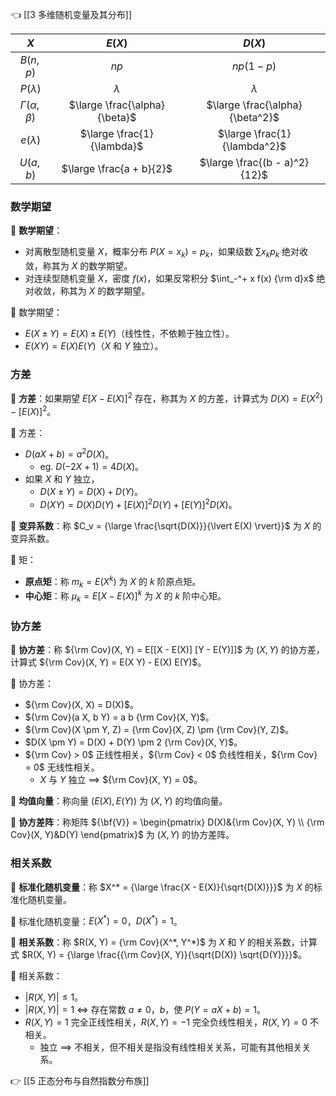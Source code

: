 👈 [[3 多维随机变量及其分布]]

|          $X$           |            $E(X)$             |             $D(X)$              |
| :--------------------: | :---------------------------: | :-----------------------------: |
|        $B(n,p)$        |             $n p$             |          $n p (1 - p)$          |
|      $P(\lambda)$      |           $\lambda$           |            $\lambda$            |
| $\Gamma(\alpha,\beta)$ | $\large \frac{\alpha}{\beta}$ | $\large \frac{\alpha}{\beta^2}$ |
|      $e(\lambda)$      |  $\large \frac{1}{\lambda}$   |  $\large \frac{1}{\lambda^2}$   |
|        $U(a,b)$        |   $\large \frac{a + b}{2}$    |  $\large \frac{(b - a)^2}{12}$  |

### 数学期望

💎 **数学期望**：

- 对离散型随机变量 $X$，概率分布 $P(X = x_k) = p_k$，如果级数 $\sum x_k p_k$ 绝对收敛，称其为 $X$ 的数学期望。
- 对连续型随机变量 $X$，密度 $f(x)$，如果反常积分 $\int_-^+ x f(x) {\rm d}x$ 绝对收敛，称其为 $X$ 的数学期望。

🔔 数学期望：

- $E(X \pm Y) = E(X) \pm E(Y)$（线性性，不依赖于独立性）。
- $E(XY) = E(X) E(Y)$（$X$ 和 $Y$ 独立）。

### 方差

💎 **方差**：如果期望 $E[X - E(X)]^2$ 存在，称其为 $X$ 的方差，计算式为 $D(X) = E(X^2) - [E(X)]^2$。

🔔 方差：

- $D(a X + b) = a^2 D(X)$。
	- eg. $D(-2 X + 1) = 4 D(X)$。
- 如果 $X$ 和 $Y$ 独立，
	- $D(X \pm Y) = D(X) + D(Y)$。
	- $D(X Y) = D(X) D(Y) + [E(X)]^2 D(Y) + [E(Y)]^2 D(X)$。

💎 **变异系数**：称 $C_v = {\large \frac{\sqrt{D(X)}}{\lvert E(X) \rvert}}$ 为 $X$ 的变异系数。

💎 矩：

- **原点矩**：称 $m_k = E(X^k)$ 为 $X$ 的 $k$ 阶原点矩。
- **中心矩**：称 $\mu_k = E[X - E(X)]^k$ 为 $X$ 的 $k$ 阶中心矩。

### 协方差

💎 **协方差**：称 ${\rm Cov}(X, Y) = E[[X - E(X)] [Y - E(Y)]]$ 为 $(X, Y)$ 的协方差，计算式 ${\rm Cov}(X, Y) = E(X Y) - E(X) E(Y)$。

🔔 协方差：

- ${\rm Cov}(X, X) = D(X)$。
- ${\rm Cov}(a X, b Y) = a b {\rm Cov}(X, Y)$。
- ${\rm Cov}(X \pm Y, Z) = {\rm Cov}(X, Z) \pm {\rm Cov}(Y, Z)$。
- $D(X \pm Y) = D(X) + D(Y) \pm 2 {\rm Cov}(X, Y)$。
- ${\rm Cov} > 0$ 正线性相关，${\rm Cov} < 0$ 负线性相关，${\rm Cov} = 0$ 无线性相关。
	- $X$ 与 $Y$ 独立 $\implies$ ${\rm Cov}(X, Y) = 0$。

💎 **均值向量**：称向量 $(E(X), E(Y))$ 为 $(X, Y)$ 的均值向量。

💎 **协方差阵**：称矩阵 ${\bf{V}} = \begin{pmatrix} D(X)&{\rm Cov}(X, Y) \\ {\rm Cov}(X, Y)&D(Y) \end{pmatrix}$ 为 $(X, Y)$ 的协方差阵。

### 相关系数

💎 **标准化随机变量**：称 $X^* = {\large \frac{X - E(X)}{\sqrt{D(X)}}}$ 为 $X$ 的标准化随机变量。

🔔 标准化随机变量：$E(X^*) = 0$，$D(X^*) = 1$。

💎 **相关系数**：称 $R(X, Y) = {\rm Cov}(X^*, Y^*)$ 为 $X$ 和 $Y$ 的相关系数，计算式 $R(X, Y) = {\large \frac{{\rm Cov}(X, Y)}{\sqrt{D(X)} \sqrt{D(Y)}}}$。

🔔 相关系数：

- $\lvert R(X, Y) \rvert \leqslant 1$。
- $\lvert R(X, Y) \rvert = 1$ $\iff$ 存在常数 $a \neq 0$，$b$，使 $P(Y = a X + b) = 1$。
- $R(X, Y) = 1$ 完全正线性相关，$R(X, Y) = -1$ 完全负线性相关，$R(X, Y) = 0$ 不相关。
	- 独立 $\implies$ 不相关，但不相关是指没有线性相关关系，可能有其他相关关系。

👉 [[5 正态分布与自然指数分布族]]